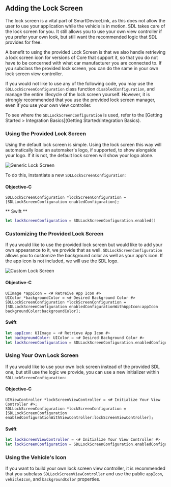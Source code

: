 ## Adding the Lock Screen
The lock screen is a vital part of SmartDeviceLink, as this does not allow the user to use your application while the vehicle is in motion. SDL takes care of the lock screen for you. It still allows you to use your own view controller if you prefer your own look, but still want the recommended logic that SDL provides for free.

A benefit to using the provided Lock Screen is that we also handle retrieving a lock screen icon for versions of Core that support it, so that you do not have to be concerned with what car manufacturer you are connected to. If you subclass the provided lock screen, you can do the same in your own lock screen view controller.

If you would not like to use any of the following code, you may use the `SDLLockScreenConfiguration` class function `disabledConfiguration`, and manage the entire lifecycle of the lock screen yourself. However, it is strongly recommended that you use the provided lock screen manager, even if you use your own view controller.

To see where the `SDLLockScreenConfiguration` is used, refer to the [Getting Started > Integration Basics](Getting Started/Integration Basics).

### Using the Provided Lock Screen
Using the default lock screen is simple. Using the lock screen this way will automatically load an automaker's logo, if supported, to show alongside your logo. If it is not, the default lock screen will show your logo alone.

![Generic Lock Screen](/assets/GenericLockScreen.png)

To do this, instantiate a new `SDLLockScreenConfiguration`:

#### Objective-C
```objc
SDLLockScreenConfiguration *lockScreenConfiguration = [SDLLockScreenConfiguration enabledConfiguration];
```

** Swift **
```swift
let lockScreenConfiguration = SDLLockScreenConfiguration.enabled()
```

### Customizing the Provided Lock Screen
If you would like to use the provided lock screen but would like to add your own appearance to it, we provide that as well. `SDLLockScreenConfiguration` allows you to customize the background color as well as your app's icon. If the app icon is not included, we will use the SDL logo.

![Custom Lock Screen](/assets/CustomLockScreen.png)

#### Objective-C
```objc
UIImage *appIcon = <# Retreive App Icon #>
UIColor *backgroundColor = <# Desired Background Color #>
SDLLockScreenConfiguration *lockScreenConfiguration = [SDLLockScreenConfiguration enabledConfigurationWithAppIcon:appIcon backgroundColor:backgroundColor];
```

#### Swift
```swift
let appIcon: UIImage = <# Retrieve App Icon #>
let backgroundColor: UIColor = <# Desired Background Color #>
let lockScreenConfiguration = SDLLockScreenConfiguration.enabledConfiguration(withAppIcon: appIcon, backgroundColor: backgroundColor)
```

### Using Your Own Lock Screen
If you would like to use your own lock screen instead of the provided SDL one, but still use the logic we provide, you can use a new initializer within `SDLLockScreenConfiguration`:

#### Objective-C
```objc
UIViewController *lockScreenViewController = <# Initialize Your View Controller #>;
SDLLockScreenConfiguration *lockScreenConfiguration = [SDLLockScreenConfiguration enabledConfigurationWithViewController:lockScreenViewController];
```

#### Swift
```swift
let lockScreenViewController = <# Initialize Your View Controller #>
let lockScreenConfiguration = SDLLockScreenConfiguration.enabledConfiguration(with: lockScreenViewController)
```

### Using the Vehicle's Icon
If you want to build your own lock screen view controller, it is recommended that you subclass `SDLLockScreenViewController` and use the public `appIcon`, `vehicleIcon`, and `backgroundColor` properties.